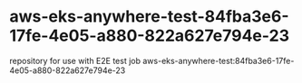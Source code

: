 # aws-eks-anywhere-test-84fba3e6-17fe-4e05-a880-822a627e794e-23
repository for use with E2E test job aws-eks-anywhere-test:84fba3e6-17fe-4e05-a880-822a627e794e-23
